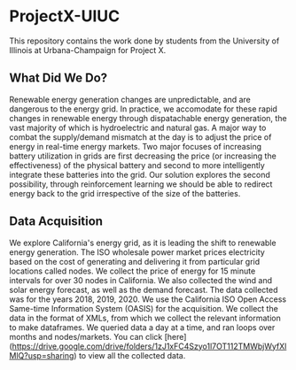 # ProjectX-UIUC
This repository contains the work done by students from the University of Illinois at Urbana-Champaign for Project X.
## What Did We Do?
Renewable energy generation changes are unpredictable, and are dangerous to the energy grid. In practice, we accomodate for these rapid changes in renewable energy through dispatachable energy generation, the vast majority of which is hydroelectric and natural gas. A major way to combat the supply/demand mismatch at the day is to adjust the price of energy in real-time energy markets. Two major focuses of increasing battery utilization in grids are first decreasing the price (or increasing the effectiveness) of the physical battery and second to more intelligently integrate these batteries into the grid. Our solution explores the second possibility, through reinforcement learning we should be able to redirect energy back to the grid irrespective of the size of the batteries.

## Data Acquisition
We explore California's energy grid, as it is leading the shift to renewable energy generation. The ISO wholesale power market prices electricity based on the cost of generating and delivering it from particular grid locations called nodes. We collect the price of energy for 15 minute intervals for over 30 nodes in California. We also collected the wind and solar energy forecast, as well as the demand forecast. The data collected was for the years 2018, 2019, 2020. We use the California ISO Open Access Same-time Information System (OASIS) for the acquisition. We collect the data in the format of XMLs, from which we collect the relevant information to make dataframes. We queried data a day at a time, and ran loops over months and nodes/markets. You can click [here] (https://drive.google.com/drive/folders/1zJ1xFC4Szyo1l7OT112TMWbjWyfXlMlQ?usp=sharing) to view all the collected data.
